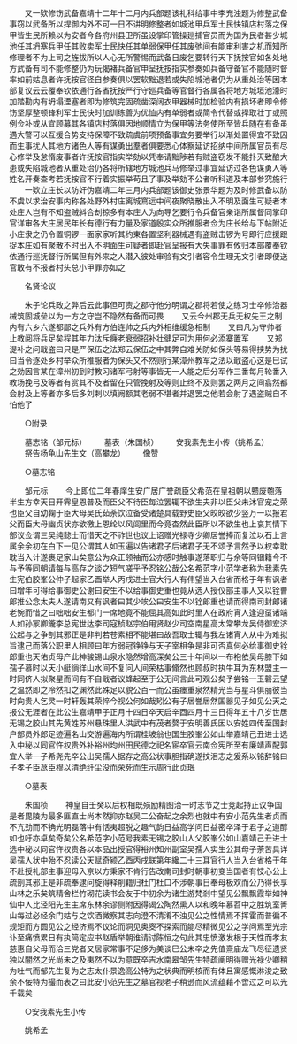 <!-- { "loadSidebar": true } -->
　　又一欵修饬武备嘉靖十二年十二月内兵部题该礼科给事中李充浊题为修整武备事窃以武备所以捍御内外不可一日不讲明修整者如城池甲兵军士民快镇店村落之保甲皆生民所赖以为安者今各府州县卫所虽设掌印管操廵捕官员而为国为民者甚少城池任其坍塞兵甲任其败卖军士民快任其单弱保甲任其废弛间有能审利害之机而知所修理者不为上司之旌拔所以人心无所警惕而武备日废乞要转行天下抚按官如各处地方武备有司不能修整仍为玩愒褚兵备官申呈抚按指实参奏如兵备守备官不能随时督率如前姑息者许抚按官径自参奏俱以罢软黜退若或失陷城池者仍为从重处治等因本部复议云云覆奉钦依通行各省抚按严行守廵兵备等官督行各属各将地方城垣池濠时加踏勘内有坍塌湮塞者即为修筑完固疏凿深阔衣甲器械时加检验内有损坏者即令修饬坚厚整顿锋利军士民快时加训练善为优恤内有单弱者或简令代替或择取壮丁或照例佥补或从宜顾募其各镇店村落俱因地顺情立为保甲等法务使所至皆兵随在有备虽遇大警可以互援合势支持保障不致疏虞前项预备事宜务要举行以渐处置得宜不致因而生事扰人其地方诸色人等有谋勇出羣者俱要悉心体察延访招纳中间所属官员有尽心修举及怠惰废事者许抚按官指实举劾以凭奉请黜陟若有贼盗窃发不能扑灭致酿大患或失陷城池者从重处治仍各将所辖地方城池兵马修举过事宜延访过各色谋勇人等姓名开奏查考若抚按官不行着实振举苟且了事及举劾不公者听科道及本部参究施行
　　一欵立庄长以防奸伪嘉靖二年三月内兵部题该御史张景华题为及时修武备以防不虞以求治安事内称各处野外村庄离城窵远中间夜聚晓散出入不明及面生可疑者本处庄人岂有不知盗贼紏合刦掠多有本庄人为向导乞要行令兵备官亲诣所属督同掌印官详审各大庄居民年长有德行有力量及家道殷实众所推服者佥为庄长给与下帖附近小庄隶之仍令置铜锣一面家家听其约束各置坚利器械遇有盗贼击锣为号即行应援跟捉本庄如有聚散不时出入不明面生可疑者即赴官呈报有大失事罪有攸归本部覆奉钦依通行廵抚督行所属但有外来之人潜入彼处审验有文引者容令生理无文引者即便送官敢有不报者村头总小甲罪亦如之

　　名贤论议

　　朱子论兵政之弊后云此事但可责之郡守他分明谓之郡将若使之练习士卒修治器械筑固城垒以为一方之守岂不隐然有备而可畏
　　又云今州郡无兵无权先王之制内有六乡六遂都鄙之兵外有方伯连帅之兵内外相维缓急相制
　　又曰凡为守帅者止教阅将兵足矣程其年力汰斥癃老衰弱招补壮徤足可为用何必添寨置军
　　又郑湜补之问戢盗曰只是严保伍之法郑云保伍之中其弊自难关防如保头等易得挟势为扰曰当令逐处乡村举众所推服者为保头又不然则行某漳州教军之法以戢盗心这是巳试之効因言某在漳州初到时教习诸军弓射等事皆无一人能之后分军作三番每月轮番入教场挽弓及等者有赏其不及者留在只管挽射及等则止终不及则罢之两月之间翕然都会射及上等者亦多后多刘剌以填阙额其老弱不堪者并退罢之他若会射了遇盗贼自不怕他了

　　○附录  

　　墓志铭（邹元标） 
　　墓表（朱国桢） 
　　安我素先生小传（姚希孟） 
　　祭告杨龟山先生文（高攀龙） 
　　像赞 

　　○墓志铭

　　邹元标
　　今上即位二年春庠生安广居广誉疏臣父希范在皇祖朝以戆废匏落半生方幸天日开霁皇恩普及而臣父不待臣每泣罢辄不欲生夫非以臣父未沐官宠之荣也臣父自幼鞠于臣大母吴氏茹荼饮泣备受诸楚具载野史臣父皎皎欲少竖万一以报君父而臣大母幽贞状亦欲徼上恩纶以风闾里而今竟杳然此臣所以不欲生也上哀其情下部议佥谓三吴纯懿士而惜天之不祚世也议上诏赠光禄寺少卿居誉捧而复泣以石上言属余余初在白下一见公谓其人如玉遍以告诸君子后诸君子无不颂予言然予以权幸耽耽当入计遂裹足家山矣意公为众正领袖而公亦感时触事遂落职归与余等同锢籍今不与予等同朝请每与高存之谈之短气嗟乎予忍铭公哉公名希范字小范学者称为我素先生宪伯胶峯公仲子起家乙酉举人丙戌进士官大行人有伟望当入台省而格于年有讽者曰增年可得给事御史公谢曰安生不以给事御史重也竟从选人授仪部主事人又以铨曹郎推公念太夫人遂请南又有讽者曰其少竢公曰安生不以铨郎重也请而得南司封郎诸老惋而惜之曰咄咄安生都门一席地竟不能屈其高如此时里人在政府宵人逢迎虿诸端人如孙冡卿鑨李总宪世达李司寇桢赵宗伯用贤赵少司空南星高太常攀龙吴侍御宏济公起与之争剖其邪正是非判若苍素相不能堪曰故吾取士辄与我左诸宵人从中为难拟旨逮己而落公职里人相顾曰年方弱冠铮铮与天子宰相争是非可否真何必给事御史铨郎重也天佑贞母产此神骏锡山泉水隐然增高深矣公三十年间以一布袍依吴母膝下如孺子慕时以天小艇徜徉山水间不复问人间荣枯事翛然也顾叔时执牛耳为东林盟主一时同侪人拟聚星而间有不自戢者议蜂起至于公无间言此可观公矣予尝铭一玉磬云望之温然即之冷然扣之渊然此殊足以貌公百一而公虽瘗重泉然精光当与星斗俱丽彼当时向贵人乞灵一时轩轰其荣悴今视公何如哉矧公有子居誉居然国器见子如见公天之报公无涯者在此公生嘉靖甲子正月十四日卒天启辛酉四月十三日得年五十八岁世居无锡之胶山其先黄姓苏州悬珠里人洪武中有茂者赘于安明善氏因以安姓四传至国封户部员外郎足迹遍名山交游遍海内所谓桂坡翁也国生胶峯公如山举嘉靖己丑进士选入中秘以同官忤权贵外补裕州均州田民德之祀名宦卒官云南佥宪所至有廉靖声配郭宜人举一子希尧先卒公出吴孺人据存之高公状事胆指确遂抆泪志之爰系以铭辞铭曰子孝子臣荩臣穆以清绝纤尘没而荣死而生示周行此贞珉

　　○墓表

　　朱国桢
　　神皇自壬癸以后权相既殒励精图治一时志节之士竞起持正议争国是者毘陵为最多匪直士尚本然抑亦赵吴二公奋起之余烈也就中有安小范先生者贞而不亢劲而不觕光明磊落中有恬夷超脱之趣气韵日益高学问日益密卒泽于君子之道醇如也吁亦卓矣奇矣公名希范字小范号我素无锡之胶山人父胶峯公如山嘉靖己丑进士选中秘以同官忤权贵各以本品出授官得裕州知州副室吴孺人实生公其母子荼苦具详吴孺人状中殆不忍读公天赋奇颍乙酉丙戌联第年纔二十三耳官行人当入台省格于年不赴授礼部主事迎母入京以方秉家不肯行告改南司封时朝事初变当国者有忮心公上疏剖其邪正是非疏奉逮问旋得释削籍归杜门杜口不涉朝事日奉母极欢而公乃得长享山林之乐矣筑精舍栏竹砌花读书会友于中初余为诸生游梵剎中望见公飘飘霞举如神仙中人比泾阳先生主席东林余谬侧附因得谒公陶然熏人以和晚年慕苕中之胜筑室箐山每过必经余门姑与之饮酒微察其志向澄不清淆不浊见公之性情焉不挥霍而普徧不规矩而方圆见公之经济焉不议论而洞见奥窔不探索而能尽精微见公之学问焉至光宗讣至痛愤累日有执简定应书赵盾举朝谁请讨陈恒之句此其忠愤激发根于天性而孝友慈惠自父母而洽三党者又居家常事不足侈为美谈巳公未卒之先值熹庙龙飞尽征遗贤独以闇然之光尚未之及夷然不以为意既卒吉水南皋邹先生特疏阐明得赠光禄少卿稍为吐气而邹先生复为之志太仆景逸高公特为之状典而明核而有体且寓感慨淋浚之致余不佞特为撮而表之曰此安小范先生之墓官视老子稍逊而风流蕴藉不啻过之可以光千载矣

　　○安我素先生小传

　　姚希孟
